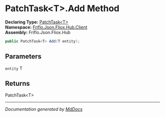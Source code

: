 ﻿<!--  
  <auto-generated>   
    The contents of this file were generated by a tool.  
    Changes to this file may be list if the file is regenerated  
  </auto-generated>   
-->

# PatchTask\<T\>.Add Method

**Declaring Type:** [PatchTask\<T\>](../index.md)  
**Namespace:** [Friflo.Json.Fliox.Hub.Client](../../index.md)  
**Assembly:** Friflo.Json.Fliox.Hub

```csharp
public PatchTask<T> Add(T entity);
```

## Parameters

`entity`  T

## Returns

PatchTask\<T\>

___

*Documentation generated by [MdDocs](https://github.com/ap0llo/mddocs)*
